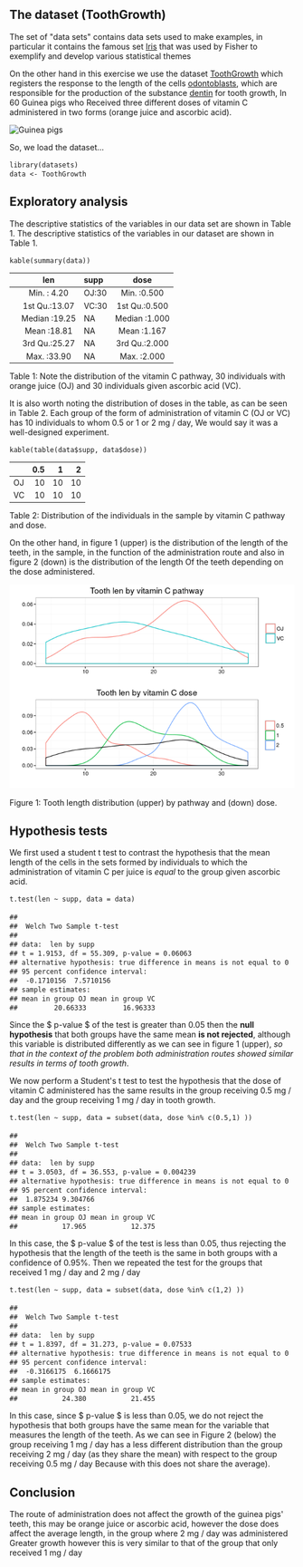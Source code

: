 The dataset (ToothGrowth)
-------------------------

The set of "data sets" contains data sets used to make examples, in
particular it contains the famous set
[Iris](https://en.wikipedia.org/wiki/Iris_flower_data_set) that was used
by Fisher to exemplify and develop various statistical themes

On the other hand in this exercise we use the dataset
[ToothGrowth](http://stat.ethz.ch/R-manual/R-devel/library/datasets/html/ToothGrowth.html)
which registers the response to the length of the cells
[odontoblasts](https://en.wikipedia.org/wiki/Odontoblast), which are
responsible for the production of the substance
[dentin](https://en.wikipedia.org/wiki/Dentin) for tooth growth, In 60
Guinea pigs who Received three different doses of vitamin C administered
in two forms (orange juice and ascorbic acid).

![Guinea
pigs](https://upload.wikimedia.org/wikipedia/commons/0/00/Two_adult_Guinea_Pigs_%28Cavia_porcellus%29.jpg)

So, we load the dataset...

    library(datasets)
    data <- ToothGrowth

Exploratory analysis
--------------------

The descriptive statistics of the variables in our data set are shown in
Table 1. The descriptive statistics of the variables in our dataset are
shown in Table 1.

    kable(summary(data))

<table>
<thead>
<tr class="header">
<th align="left"></th>
<th align="center">len</th>
<th align="left">supp</th>
<th align="center">dose</th>
</tr>
</thead>
<tbody>
<tr class="odd">
<td align="left"></td>
<td align="center">Min. : 4.20</td>
<td align="left">OJ:30</td>
<td align="center">Min. :0.500</td>
</tr>
<tr class="even">
<td align="left"></td>
<td align="center">1st Qu.:13.07</td>
<td align="left">VC:30</td>
<td align="center">1st Qu.:0.500</td>
</tr>
<tr class="odd">
<td align="left"></td>
<td align="center">Median :19.25</td>
<td align="left">NA</td>
<td align="center">Median :1.000</td>
</tr>
<tr class="even">
<td align="left"></td>
<td align="center">Mean :18.81</td>
<td align="left">NA</td>
<td align="center">Mean :1.167</td>
</tr>
<tr class="odd">
<td align="left"></td>
<td align="center">3rd Qu.:25.27</td>
<td align="left">NA</td>
<td align="center">3rd Qu.:2.000</td>
</tr>
<tr class="even">
<td align="left"></td>
<td align="center">Max. :33.90</td>
<td align="left">NA</td>
<td align="center">Max. :2.000</td>
</tr>
</tbody>
</table>

Table 1: Note the distribution of the vitamin C pathway, 30 individuals
with orange juice (OJ) and 30 individuals given ascorbic acid (VC).

It is also worth noting the distribution of doses in the table, as can
be seen in Table 2. Each group of the form of administration of vitamin
C (OJ or VC) has 10 individuals to whom 0.5 or 1 or 2 mg / day, We would
say it was a well-designed experiment.

    kable(table(data$supp, data$dose))

<table>
<thead>
<tr class="header">
<th align="left"></th>
<th align="right">0.5</th>
<th align="right">1</th>
<th align="right">2</th>
</tr>
</thead>
<tbody>
<tr class="odd">
<td align="left">OJ</td>
<td align="right">10</td>
<td align="right">10</td>
<td align="right">10</td>
</tr>
<tr class="even">
<td align="left">VC</td>
<td align="right">10</td>
<td align="right">10</td>
<td align="right">10</td>
</tr>
</tbody>
</table>

Table 2: Distribution of the individuals in the sample by vitamin C
pathway and dose.

On the other hand, in figure 1 (upper) is the distribution of the length
of the teeth, in the sample, in the function of the administration route
and also in figure 2 (down) is the distribution of the length Of the
teeth depending on the dose administered.

![](intervals_files/figure-markdown_strict/pressure-1.png)

Figure 1: Tooth length distribution (upper) by pathway and (down) dose.

Hypothesis tests
----------------

We first used a student t test to contrast the hypothesis that the mean
length of the cells in the sets formed by individuals to which the
administration of vitamin C per juice is *equal* to the group given
ascorbic acid.

    t.test(len ~ supp, data = data)

    ## 
    ##  Welch Two Sample t-test
    ## 
    ## data:  len by supp
    ## t = 1.9153, df = 55.309, p-value = 0.06063
    ## alternative hypothesis: true difference in means is not equal to 0
    ## 95 percent confidence interval:
    ##  -0.1710156  7.5710156
    ## sample estimates:
    ## mean in group OJ mean in group VC 
    ##         20.66333         16.96333

Since the $ p-value $ of the test is greater than 0.05 then the **null
hypothesis** that both groups have the same mean **is not rejected**,
although this variable is distributed differently as we can see in
figure 1 (upper), *so that in the context of the problem both
administration routes showed similar results in terms of tooth growth*.

We now perform a Student's t test to test the hypothesis that the dose
of vitamin C administered has the same results in the group receiving
0.5 mg / day and the group receiving 1 mg / day in tooth growth.

    t.test(len ~ supp, data = subset(data, dose %in% c(0.5,1) ))

    ## 
    ##  Welch Two Sample t-test
    ## 
    ## data:  len by supp
    ## t = 3.0503, df = 36.553, p-value = 0.004239
    ## alternative hypothesis: true difference in means is not equal to 0
    ## 95 percent confidence interval:
    ##  1.875234 9.304766
    ## sample estimates:
    ## mean in group OJ mean in group VC 
    ##           17.965           12.375

In this case, the $ p-value $ of the test is less than 0.05, thus
rejecting the hypothesis that the length of the teeth is the same in
both groups with a confidence of 0.95%. Then we repeated the test for
the groups that received 1 mg / day and 2 mg / day

    t.test(len ~ supp, data = subset(data, dose %in% c(1,2) ))

    ## 
    ##  Welch Two Sample t-test
    ## 
    ## data:  len by supp
    ## t = 1.8397, df = 31.273, p-value = 0.07533
    ## alternative hypothesis: true difference in means is not equal to 0
    ## 95 percent confidence interval:
    ##  -0.3166175  6.1666175
    ## sample estimates:
    ## mean in group OJ mean in group VC 
    ##           24.380           21.455

In this case, since $ p-value $ is less than 0.05, we do not reject the
hypothesis that both groups have the same mean for the variable that
measures the length of the teeth. As we can see in Figure 2 (below) the
group receiving 1 mg / day has a less different distribution than the
group receiving 2 mg / day (as they share the mean) with respect to the
group receiving 0.5 mg / day Because with this does not share the
average).

Conclusion
----------

The route of administration does not affect the growth of the guinea
pigs' teeth, this may be orange juice or ascorbic acid, however the dose
does affect the average length, in the group where 2 mg / day was
administered Greater growth however this is very similar to that of the
group that only received 1 mg / day

